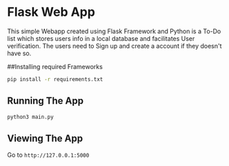 # Flask Web App

This simple Webapp created using Flask Framework and Python is a To-Do list which stores users info in a local database and facilitates User verification. The users need to Sign up and create a account if they doesn't have so.

##Installing required Frameworks

```bash
pip install -r requirements.txt
```

## Running The App

```bash
python3 main.py
```

## Viewing The App

Go to `http://127.0.0.1:5000`
